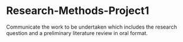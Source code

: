 # Research-Methods-Project1
Communicate the work to be undertaken which includes the research question and a preliminary literature review in oral format.
